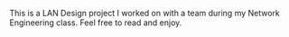 This is a LAN Design project I worked on with a team during my Network Engineering class. Feel free to read and enjoy.
